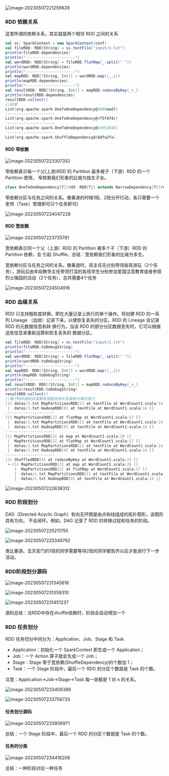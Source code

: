![image-20230507221259628](046依赖与血缘.assets/image-20230507221259628.png)

### RDD 依赖关系

这里所谓的依赖关系，其实就是两个相邻 RDD 之间的关系

```scala
val sc: SparkContext = new SparkContext(conf)
val fileRDD: RDD[String] = sc.textFile("input/1.txt")
println(fileRDD.dependencies)
println("----------------------")
val wordRDD: RDD[String] = fileRDD.flatMap(_.split(" "))
println(wordRDD.dependencies)
println("----------------------")
val mapRDD: RDD[(String, Int)] = wordRDD.map((_,1))
println(mapRDD.dependencies)
println("----------------------")
val resultRDD: RDD[(String, Int)] = mapRDD.reduceByKey(_+_)
println(resultRDD.dependencies)
resultRDD.collect()
//结果
List(org.apache.spark.OneToOneDependency@3009eed7)
----------------------
List(org.apache.spark.OneToOneDependency@4f5f474c)
----------------------
List(org.apache.spark.OneToOneDependency@2e952845)
----------------------
List(org.apache.spark.ShuffleDependency@1b8fa2fa)
```

#### RDD 窄依赖

![image-20230507223307352](046依赖与血缘.assets/image-20230507223307352.png)

窄依赖表示每一个父(上游)RDD 的 Partition 最多被子（下游）RDD 的一个 Partition 使用， 窄依赖我们形象的比喻为独生子女。

```scala
class OneToOneDependency[T](rdd: RDD[T]) extends NarrowDependency[T](rdd) 
```

窄依赖分区与任务之间的关系。像春游的时候1班、2班分开行动，各只需要一个老师（Task）管理即可(2个任务即可)

![image-20230507224047226](046依赖与血缘.assets/image-20230507224047226.png)

#### RDD 宽依赖

![image-20230507223735781](046依赖与血缘.assets/image-20230507223735781.png)

宽依赖表示同一个父（上游）RDD 的 Partition 被多个子（下游）RDD 的 Partition 依赖，会 引起 Shuffle，总结：宽依赖我们形象的比喻为多生。

宽依赖分区与任务之间的关系。像春游时，班主任先分别带领各班游玩（2个任务），游玩后由年段教导主任带领打混的各班学生分别参加爱国注意教育或者参观烈士陵园的活动（2个任务），总共需要4个任务

![image-20230507224504916](046依赖与血缘.assets/image-20230507224504916.png)

### RDD 血缘关系

RDD 只支持粗粒度转换，即在大量记录上执行的单个操作。将创建 RDD 的一系列 Lineage （血统）记录下来，以便恢复丢失的分区。RDD 的 Lineage 会记录 RDD 的元数据信息和转 换行为，当该 RDD 的部分分区数据丢失时，它可以根据这些信息来重新运算和恢复丢失的 数据分区。

```scala
val fileRDD: RDD[String] = sc.textFile("input/1.txt")
println(fileRDD.toDebugString)
println("----------------------")
val wordRDD: RDD[String] = fileRDD.flatMap(_.split(" "))
println(wordRDD.toDebugString)
println("----------------------")
val mapRDD: RDD[(String, Int)] = wordRDD.map((_,1))
println(mapRDD.toDebugString)
println("----------------------")
val resultRDD: RDD[(String, Int)] = mapRDD.reduceByKey(_+_)
println(resultRDD.toDebugString)
resultRDD.collect()
//每个RDD遇到异常都有根据血缘关系重新计算的能力
(1) datas/1.txt MapPartitionsRDD[1] at textFile at WordCount1.scala:14 []
 |  datas/1.txt HadoopRDD[0] at textFile at WordCount1.scala:14 []
----------------------
(1) MapPartitionsRDD[2] at flatMap at WordCount1.scala:17 []
 |  datas/1.txt MapPartitionsRDD[1] at textFile at WordCount1.scala:14 []
 |  datas/1.txt HadoopRDD[0] at textFile at WordCount1.scala:14 []
----------------------
(1) MapPartitionsRDD[3] at map at WordCount1.scala:20 []
 |  MapPartitionsRDD[2] at flatMap at WordCount1.scala:17 []
 |  datas/1.txt MapPartitionsRDD[1] at textFile at WordCount1.scala:14 []
 |  datas/1.txt HadoopRDD[0] at textFile at WordCount1.scala:14 []
----------------------
(1) ShuffledRDD[4] at reduceByKey at WordCount1.scala:23 []
 +-(1) MapPartitionsRDD[3] at map at WordCount1.scala:20 []
    |  MapPartitionsRDD[2] at flatMap at WordCount1.scala:17 []
    |  datas/1.txt MapPartitionsRDD[1] at textFile at WordCount1.scala:14 []
    |  datas/1.txt HadoopRDD[0] at textFile at WordCount1.scala:14 []
```

![image-20230507222638312](046依赖与血缘.assets/image-20230507222638312.png)

### RDD 阶段划分

DAG（Directed Acyclic Graph）有向无环图是由点和线组成的拓扑图形，该图形具有方向， 不会闭环。例如，DAG 记录了 RDD 的转换过程和任务的阶段。

![image-20230507225211755](046依赖与血缘.assets/image-20230507225211755.png)

![image-20230507225349792](046依赖与血缘.assets/image-20230507225349792.png)

类比春游。去天安门的1班的同学需要等待2班的同学都到齐以后才能进行下一步活动。 

### RDD阶段划分源码

![image-20230507231345616](046依赖与血缘.assets/image-20230507231345616.png)

![image-20230507231359310](046依赖与血缘.assets/image-20230507231359310.png)

![image-20230507231451237](046依赖与血缘.assets/image-20230507231451237.png)

源码总结：当RDD中存在shuffle依赖时，阶段会自动增加一个

### RDD 任务划分

RDD 任务切分中间分为：Application、Job、Stage 和 Task 

*  Application：初始化一个 SparkContext 即生成一个 Application； 
* Job：一个 Action 算子就会生成一个 Job； 
*  Stage：Stage 等于宽依赖(ShuffleDependency)的个数加 1； 
*  Task：一个 Stage 阶段中，最后一个 RDD 的分区个数就是 Task 的个数。 

注意：Application->Job->Stage->Task 每一层都是 1 对 n 的关系。

![image-20230507233409388](046依赖与血缘.assets/image-20230507233409388.png)

![image-20230507233758733](046依赖与血缘.assets/image-20230507233758733.png)

#### 任务划分源码

![image-20230507233906971](046依赖与血缘.assets/image-20230507233906971.png)

总结：一个 Stage 阶段中，最后一个 RDD 的分区个数就是 Task 的个数。 

#### 任务的分类

![image-20230507234416206](046依赖与血缘.assets/image-20230507234416206.png)

总结：一种阶段对应一种任务
